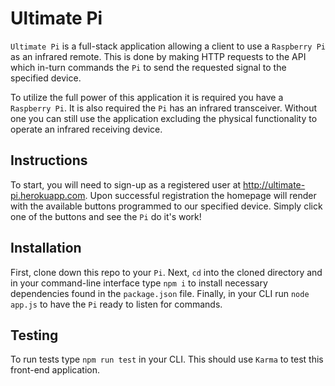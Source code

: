 # Ultimate Pi
`Ultimate Pi` is a full-stack application allowing a client to use a `Raspberry Pi` as an infrared remote. This is done by making HTTP requests to the API which in-turn commands the `Pi` to send the requested signal to the specified device.

To utilize the full power of this application it is required you have a `Raspberry Pi`. It is also required the `Pi` has an infrared transceiver. Without one you can still use the application excluding the physical functionality to operate an infrared receiving device.

## Instructions
To start, you will need to sign-up as a registered user at http://ultimate-pi.herokuapp.com. Upon successful registration the homepage will render with the available buttons programmed to our specified device. Simply click one of the buttons and see the `Pi` do it's work!

## Installation
First, clone down this repo to your `Pi`. Next, `cd` into the cloned directory and in your command-line interface type `npm i` to install necessary dependencies found in the `package.json` file. Finally, in your CLI run `node app.js` to have the `Pi` ready to listen for commands.

## Testing
To run tests type `npm run test` in your CLI. This should use `Karma` to test this front-end application.

